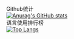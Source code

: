 

Github统计  
[![Anurag's GitHub stats](https://github-readme-stats.vercel.app/api?username=fuxx-1&show_icons=true&theme=vue)](https://github.com/anuraghazra/github-readme-stats)  
语言使用排行榜  
[![Top Langs](https://github-readme-stats.vercel.app/api/top-langs/?username=fuxx-1&layout=demo)](https://github.com/anuraghazra/github-readme-stats)  



<!--
**Fuxx-1/fuxx-1** is a ✨ _special_ ✨ repository because its `README.md` (this file) appears on your GitHub profile.

Here are some ideas to get you started:

- 🔭 I’m currently working on ...
- 🌱 I’m currently learning ...
- 👯 I’m looking to collaborate on ...
- 🤔 I’m looking for help with ...
- 💬 Ask me about ...
- 📫 How to reach me: ...
- 😄 Pronouns: ...
- ⚡ Fun fact: ...
-->
